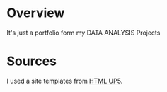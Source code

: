 # Overview
It's just a portfolio form my DATA ANALYSIS Projects

# Sources
I used a site templates from [HTML UP5](https://html5up.net/).
